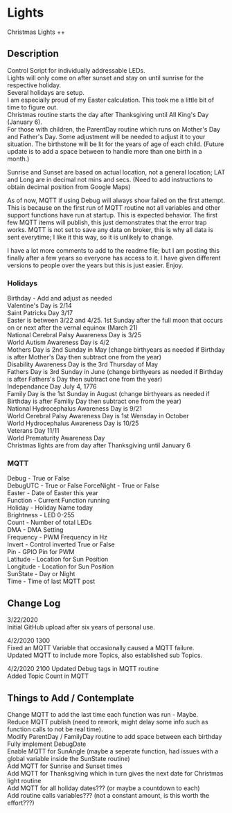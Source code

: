 # Lights
Christmas Lights ++

## Description

Control Script for individually addressable LEDs.  
Lights will only come on after sunset and stay on until sunrise for the respective holiday.  
Several holidays are setup.  
I am especially proud of my Easter calculation.  This took me a little bit of time to figure out.  
Christmas routine starts the day after Thanksgiving until All King's Day (January 6).  
For those with children, the ParentDay routine which runs on Mother's Day and Father's Day.  Some adjustment will be needed to adjust it to your situation.  The birthstone will be lit for the years of age of each child. (Future update is to add a space between to handle more than one birth in a month.)  

Sunrise and Sunset are based on actual location, not a general location; LAT and Long are in decimal not mins and secs.  (Need to add instructions to obtain decimal position from Google Maps)  

As of now, MQTT if using Debug will always show failed on the first attempt.  This is because on the first run of MQTT routine not all variables and other support functions have run at startup.  This is expected behavior.  The first few MQTT items will publish, this just demonstrates that the error trap works.  MQTT is not set to save any data on broker, this is why all data is sent everytime; I like it this way, so it is unlikely to change.

I have a lot more comments to add to the readme file; but I am posting this finally after a few years so everyone has access to it.  I have given different versions to people over the years but this is just easier.  Enjoy.  

### Holidays

Birthday - Add and adjust as needed  
Valentine's Day is 2/14  
Saint Patricks Day 3/17  
Easter is between 3/22 and 4/25. 1st Sunday after the full moon that occurs on or next after the vernal equinox (March 21)  
National Cerebral Palsy Awareness Day is 3/25  
World Autism Awareness Day is 4/2  
Mothers Day is 2nd Sunday in May (change birthyears as needed if Birthday is after Mother's Day then subtract one from the year)  
Disability Awareness Day is the 3rd Thursday of May  
Fathers Day is 3rd Sunday in June (change birthyears as needed if Birthday is after Fathers's Day then subtract one from the year)  
Independance Day July 4, 1776  
Family Day is the 1st Sunday in August (change birthyears as needed if Birthday is after Familiy Day then subtract one from the year)  
National Hydrocephalus Awareness Day is 9/21  
World Cerebral Palsy Awareness Day is 1st Wensday in October  
World Hydrocephalus Awareness Day is 10/25  
Veterans Day 11/11  
World Prematurity Awareness Day  
Christmas lights are from day after Thanksgiving until January 6  

### MQTT
Debug - True or False  
DebugUTC - True or False
ForceNight - True or False  
Easter - Date of Easter this year   
Function - Current Function running  
Holiday - Holiday Name today  
Brightness - LED 0-255  
Count - Number of total LEDs  
DMA - DMA Setting  
Frequency - PWM Frequency in Hz  
Invert - Control inverted True or False  
Pin - GPIO Pin for PWM  
Latitude - Location for Sun Position  
Longitude - Location for Sun Position  
SunState - Day or Night  
Time - Time of last MQTT post  

## Change Log

3/22/2020  
Initial GitHub upload after six years of personal use.  

4/2/2020  1300  
Fixed an MQTT Variable that occasionally caused a MQTT failure.  
Updated MQTT to include more Topics, also established sub Topics.  

4/2/2020 2100
Updated Debug tags in MQTT routine  
Added Topic Count in MQTT  

## Things to Add / Contemplate

Change MQTT to add the last time each function was run - Maybe.  
Reduce MQTT publish (need to rework, might delay some info such as function calls to not be real time).  
Modify ParentDay / FamilyDay routine to add space between each birthday  
Fully implement DebugDate  
Enable MQTT for SunAngle (maybe a seperate function, had issues with a global variable inside the SunState routine)  
Add MQTT for Sunrise and Sunset times  
Add MQTT for Thanksgiving which in turn gives the next date for Christmas light routine  
Add MQTT for all holiday dates??? (or maybe a countdown to each)  
Add routine calls variables??? (not a constant amount, is this worth the effort???)
